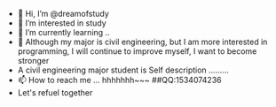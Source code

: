 - 👋 Hi, I’m @dreamofstudy
- 👀 I’m interested in study
- 🌱 I’m currently learning ..
- 💞️ Although my major is civil engineering, but I am more interested in programming, I will continue to improve myself, I want to become stronger
-  A civil engineering major student is Self description .........
- 📫 How to reach me ...
hhhhhhh~~~
##QQ:1534074236
- Let's refuel together
<!---
dreamofstudy/dreamofstudy is a ✨ special ✨ repository because its `README.md` (this file) appears on your GitHub profile.
You can click the Preview link to take a look at your changes.
--->
